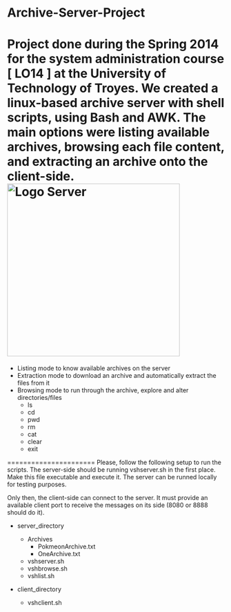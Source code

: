 Archive-Server-Project
======================
Project done during the Spring 2014 for the system administration course [ LO14 ] at the University of Technology of Troyes.
We created a linux-based archive server with shell scripts, using Bash and AWK. The main options were listing available archives, browsing each file content, and extracting an archive onto the client-side.
<img src="https://mdn.mozillademos.org/files/4291/client-server.png" alt="Logo Server" width="400px"/>
======================
* Listing mode to know available archives on the server
* Extraction mode to download an archive and automatically extract the files from it
* Browsing mode to run through the archive, explore and alter directories/files
  * ls
  * cd
  * pwd
  * rm
  * cat
  * clear
  * exit

======================
Please, follow the following setup to run the scripts.
The server-side should be running vshserver.sh in the first place.
Make this file executable and execute it. The server can be runned locally for testing purposes.

Only then, the client-side can connect to the server. It must provide an available client port to receive the messages on its side (8080 or 8888 should do it).


* server_directory
	* Archives
		* PokmeonArchive.txt
		* OneArchive.txt
	* vshserver.sh
	* vshbrowse.sh
	* vshlist.sh

* client_directory
	* vshclient.sh
